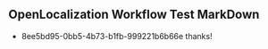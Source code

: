 ## OpenLocalization Workflow Test MarkDown
* 8ee5bd95-0bb5-4b73-b1fb-999221b6b66e thanks!

<!--HONumber=Jul16_HO2-->


